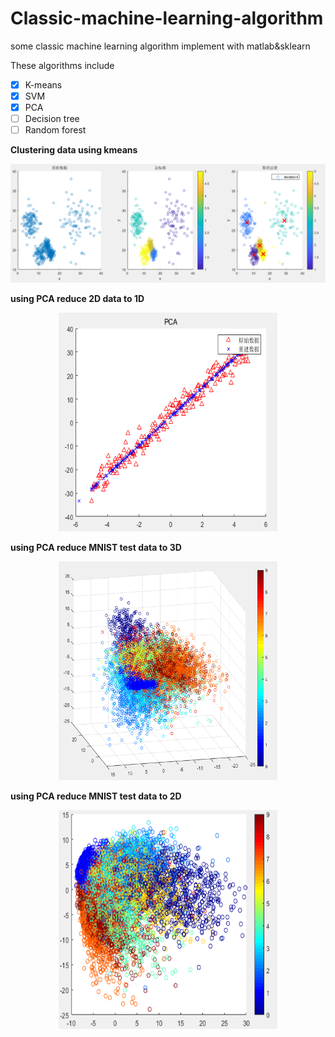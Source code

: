 # Classic-machine-learning-algorithm
some classic machine learning algorithm implement with matlab&sklearn

These algorithms include
- [x] K-means
- [X] SVM
- [X] PCA
- [ ] Decision tree
- [ ] Random forest

**Clustering data using kmeans**
<div align=center><img src="https://github.com/assassint2017/Classic-machine-learning-algorithm/blob/master/img/K-means.PNG"alt="K-means"/></div>

**using PCA reduce 2D data to 1D**
<div align=center><img width="350" height="350" src="https://github.com/assassint2017/Classic-machine-learning-algorithm/blob/master/img/PCA.png"alt="PCA"/></div>

**using PCA reduce MNIST test data to 3D**
<div align=center><img width="350" height="350" src="https://github.com/assassint2017/Classic-machine-learning-algorithm/blob/master/img/PCA3D.png"alt="PCA"/></div>

**using PCA reduce MNIST test data to 2D**
<div align=center><img width="350" height="350" src="https://github.com/assassint2017/Classic-machine-learning-algorithm/blob/master/img/PCA2D.png"alt="PCA"/></div>




